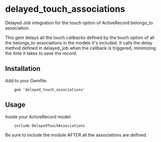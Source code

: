 delayed_touch_associations
==========================

Delayed Job integration for the touch option of ActiveRecord belongs_to association.

This gem delays all the touch callbacks defined by the touch option of all the belongs_to associations in the models it's included.
It calls the delay method defined in delayed_job when the callback is triggered, minimizing the time it takes to save the record.

## Installation

Add to your Gemfile:

        gem 'delayed_touch_associations'


## Usage

Inside your ActiveRecord model:

        include DelayedTouchAssociations

Be sure to include the module AFTER all the associations are defined.